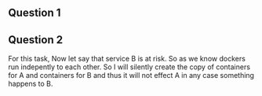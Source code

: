 ## Question 1

## Question 2
For this task, Now let say that service B is at risk. So as we know dockers run indepently to each other. So I will silently create the copy of containers for A and containers for B and thus it will not effect A in any case something happens to B.
